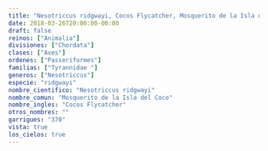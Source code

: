 ```yaml
---
title: "Nesotriccus ridgwayi, Cocos Flycatcher, Mosquerito de la Isla del Coco"
date: 2018-03-26T20:00:00-00:00
draft: false
reinos: ["Animalia"]
divisiones: ["Chordata"]
clases: ["Aves"]
ordenes: ["Passeriformes"]
familias: ["Tyrannidae "]
generos: ["Nesotriccus"]
especie: "ridgwayi"
nombre_cientifico: "Nesotriccus ridgwayi"
nombre_comun: "Mosquerito de la Isla del Coco"
nombre_ingles: "Cocos Flycatcher"
otros_nombres: ""
garrigues: "370"
vista: true
los_cielos: true
---
```

